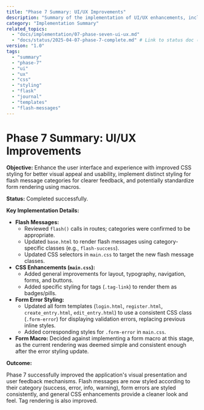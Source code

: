 ```yaml
---
title: "Phase 7 Summary: UI/UX Improvements"
description: "Summary of the implementation of UI/UX enhancements, including CSS styling and flash message improvements."
category: "Implementation Summary"
related_topics:
  - "docs/implementation/07-phase-seven-ui-ux.md"
  - "docs/status/2025-04-07-phase-7-complete.md" # Link to status doc (will create next)
version: "1.0"
tags:
  - "summary"
  - "phase-7"
  - "ui"
  - "ux"
  - "css"
  - "styling"
  - "flask"
  - "journal"
  - "templates"
  - "flash-messages"
---
```


# Phase 7 Summary: UI/UX Improvements

**Objective:** Enhance the user interface and experience with improved CSS styling for better visual appeal and usability, implement distinct styling for flash message categories for clearer feedback, and potentially standardize form rendering using macros.

**Status:** Completed successfully.

**Key Implementation Details:**

*   **Flash Messages:**
    *   Reviewed `flash()` calls in routes; categories were confirmed to be appropriate.
    *   Updated `base.html` to render flash messages using category-specific classes (e.g., `flash-success`).
    *   Updated CSS selectors in `main.css` to target the new flash message classes.
*   **CSS Enhancements (`main.css`):**
    *   Added general improvements for layout, typography, navigation, forms, and buttons.
    *   Added specific styling for tags (`.tag-link`) to render them as badges/pills.
*   **Form Error Styling:**
    *   Updated all form templates (`login.html`, `register.html`, `create_entry.html`, `edit_entry.html`) to use a consistent CSS class (`.form-error`) for displaying validation errors, replacing previous inline styles.
    *   Added corresponding styles for `.form-error` in `main.css`.
*   **Form Macro:** Decided against implementing a form macro at this stage, as the current rendering was deemed simple and consistent enough after the error styling update.

**Outcome:**

Phase 7 successfully improved the application's visual presentation and user feedback mechanisms. Flash messages are now styled according to their category (success, error, info, warning), form errors are styled consistently, and general CSS enhancements provide a cleaner look and feel. Tag rendering is also improved.